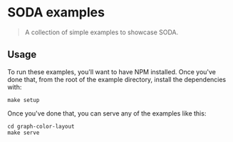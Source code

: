 # SODA examples

> A collection of simple examples to showcase SODA.  

## Usage 
To run these examples, you'll want to have NPM installed.
Once you've done that, from the root of the example directory, install the dependencies with:

    make setup 

Once you've done that, you can serve any of the examples like this:

    cd graph-color-layout
    make serve

